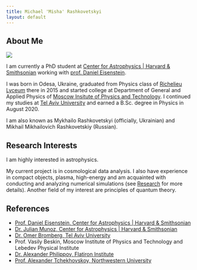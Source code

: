 ```yaml
---
title: Michael 'Misha' Rashkovetskyi
layout: default
---
```


## About Me

<img class="profile-picture" src="https://avatars0.githubusercontent.com/u/20524039?s=400&v=4">

I am currently a PhD student at [Center for Astrophysics \| Harvard & Smithsonian](https://cfa.harvard.edu) working with [prof. Daniel Eisenstein](https://scholar.harvard.edu/deisenstein).

I was born in Odesa, Ukraine, graduated from Physics class of [Richelieu Lyceum](http://rl.odessa.ua/index.php/uk/) there in 2015 and started college at Department of General and Applied Physics of [Moscow Insitute of Physics and Technology](https://mipt.ru/english/). I continued my studies at [Tel Aviv University](https://english.tau.ac.il) and earned a B.Sc. degree in Physics in August 2020.

I am also known as Mykhailo Rashkovetskyi (officially, Ukrainian) and Mikhail Mikhailovich Rashkovetskiy (Russian).

## Research Interests

I am highly interested in astrophysics.

My current project is in cosmological data analysis. I also have experience in compact objects, plasma, high-energy and am acquainted with conducting and analyzing numerical simulations (see [Research](research) for more details). Another field of my interest are principles of quantum theory.

## References

* [Prof. Daniel Eisenstein, Center for Astrophysics \| Harvard & Smithsonian](https://scholar.harvard.edu/deisenstein)
* [Dr. Julian Munoz, Center for Astrophysics \| Harvard & Smithsonian](https://scholar.harvard.edu/julianbmunoz/home)
* [Dr. Omer Bromberg, Tel Aviv University](https://physics.tau.ac.il/profile/omerbr)
* Prof. Vasily Beskin, Moscow Institute of Physics and Technology and Lebedev Physical Institute
* [Dr. Alexander Philippov, Flatiron Institute](https://sashaphilippov.wixsite.com/sashaph)
* [Prof. Alexander Tchekhovskoy, Northwestern University](https://sites.google.com/site/atchekho/)
